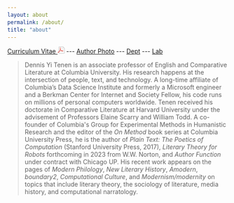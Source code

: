 ```yaml
---
layout: about
permalink: /about/
title: "about"
---
```


[Curriculum Vitae <img src="../public/pdf.png" />][5] --- [Author Photo][6] --- [Dept][7] ---
[Lab][8]

> Dennis Yi Tenen is an associate professor of English and Comparative Literature
at Columbia University. His research happens at the intersection of people, text, and
technology. A long-time affiliate of Columbia’s Data Science Institute and formerly a Microsoft
engineer and a Berkman Center for Internet and Society Fellow, his code runs on millions of
personal computers worldwide. Tenen received his doctorate in Comparative Literature at Harvard
University under the advisement of Professors Elaine Scarry and William Todd. A co-founder of
Columbia's Group for Experimental Methods in Humanistic Research and the editor of the *On
Method* book series at Columbia University Press, he is the author of *Plain Text: The Poetics
of Computation* (Stanford University Press, 2017), *Literary Theory for Robots* forthcoming in
2023 from W.W. Norton, and *Author Function* under contract with Chicago UP. His recent work
appears on the pages of *Modern Philology*, *New Literary History*, *Amodern*, *boundary2*,
*Computational Culture*, and *Modernism/modernity* on topics that include literary theory, the
sociology of literature, media history, and computational narratology.

[1]: http://english.columbia.edu
[2]: http://datascience.columbia.edu/new-media
[3]: http://www.sup.org/books/title/?id=26821
[4]: http://xpmethod.plaintext.in
[5]: https://github.com/denten/denten.github.io/raw/master/_includes/CV/imprints/denten-CV.pdf
[6]: https://github.com/denten/denten.github.io/blob/master/public/denten-profile-photo.jpg
[7]: http://english.columbia.edu/people/profile/453
[8]: http://xpmethod.columbia.edu/
